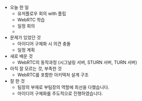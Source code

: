 - 오늘 한 일
    - 유저플로우 회의 with 플립
    - WebRTC 학습
    - 일정 회의
    - 
- 문제가 있었던 것
    - 아이디어 구체화 시 의견 충돌
    - 일정 계획
- 새로 배운 것
    - WebRTC의 동작과정 (시그널링 서버, STURN 서버, TURN 서버)
- 아직 잘 모르는 것, 부족한 것
    - WebRTC를 포함한 아키텍처 설계 구조
- 잘 한 것
    - 팀장의 부재로 부팀장의 역할에 최선을 다했습니다.
    - 아이디어 구체화를 주도적으로 진행하였습니다.
  